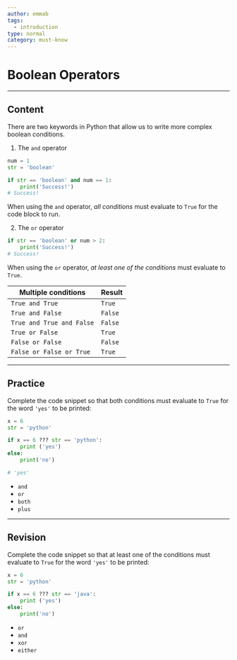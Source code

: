 ```yaml
---
author: emmab
tags:
  - introduction
type: normal
category: must-know
---
```


# Boolean Operators


---

## Content

There are two keywords in Python that allow us to write more complex boolean conditions.

1. The `and` operator

```python
num = 1
str = 'boolean'

if str == 'boolean' and num == 1:
    print('Success!')
# Success!
```

When using the `and` operator, *all conditions* must evaluate to `True` for the code block to run.

2. The `or` operator

```python
if str == 'boolean' or num > 2:
    print('Success!')
# Success!
```

When using the `or` operator, *at least one of the conditions* must evaluate to `True`.

| Multiple conditions       | Result  |
| ------------------------- | ------- |
| `True and True`           | `True`  |
| `True and False`          | `False` |
| `True and True and False` | `False` |
| `True or False`           | `True`  |
| `False or False`          | `False` |
| `False or False or True`  | `True`  |


---

## Practice

Complete the code snippet so that both conditions must evaluate to `True` for the word `'yes'` to be printed:

```python
x = 6
str = 'python'

if x == 6 ??? str == 'python':
    print ('yes')
else:
    print('no')

# 'yes'
```

* `and`
* `or`
* `both`
* `plus`


---

## Revision

Complete the code snippet so that at least one of the conditions must evaluate to `True` for the word `'yes'` to be printed:

```python
x = 6
str = 'python'

if x == 6 ??? str == 'java':
    print ('yes')
else:
    print('no')
```

* `or`
* `and`
* `xor`
* `either`
